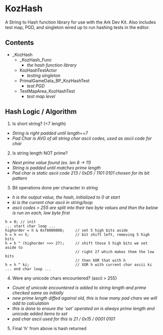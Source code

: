 # KozHash
 A String to Hash function library for use with the Ark Dev Kit. Also includes test map, PGD, and singleton wired up to run hashing tests in the editor.

## Contents
- _KozHash
  - _KozHash_Func
    - _the hash function library_
  - KozHashTestActor
    - _testing singleton_
  - PrimalGameData_BP_KozHashTest
    - _test PGD_
  - TestMapArea_KozHashTest
    - _test map level_

## Hash Logic / Algorithm
1. Is short string? (<7 length)
  - _String is right padded until length==7_
  - _Pad Char is AVG of all string char ascii codes, used as ascii code for char_
2. Is string length NOT prime? 
  - _Next prime value found (ex. len 8 -> 11)_
  - _String is padded until matches prime length_
  - _Pad char is static ascii code 213 / 0xD5 / 1101 0101 chosen for its bit pattern_ 
3. Bit operations done per character in string
  - _h is the output value, the hash, initialized to 0 at start_
  - _ki is the current char ascii in string/loop_ 
  - _ascii codes > 255 are split into their two byte values and then the below is run on each, low byte first_
```
h = 0; // init
... start char loop ...
highorder = h & 0xf8000000;     // set 5 high bits aside
h = h << 5;                     // bit shift left, removing 5 high bits 
h = h ^ (highorder >>> 27);     // shift those 5 high bits we set aside to 
                                // right 27 which makes them the low bits 
                                // then XOR that with h 
h = h ^ ki;                     // XOR h with current char ascii ki 
... end char loop ...
```
4. Were any unicode chars encountered? (ascii > 255) 
  - _Count of unicode encountered is added to string length and prime checked same as initially_
  - _new prime length diffed against old, this is how many pad chars we will add to calculation_
  - _this is done to ensure the 'set' operated on is always prime length and unicode added items to set_ 
  - _pad char ascii used for this is 21 / 0x15 / 0001 0101_
5. Final 'h' from above is hash returned